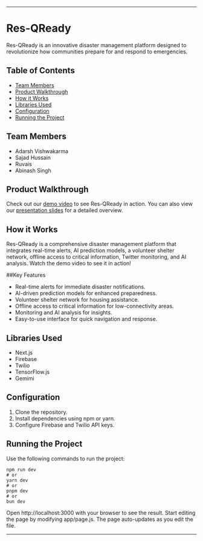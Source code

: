 

---

# Res-QReady

Res-QReady is an innovative disaster management platform designed to revolutionize how communities prepare for and respond to emergencies.

## Table of Contents

- [Team Members](#team-members)
- [Product Walkthrough](#product-walkthrough)
- [How it Works](#how-it-works)
- [Libraries Used](#libraries-used)
- [Configuration](#configuration)
- [Running the Project](#running-the-project)

## Team Members
- Adarsh Vishwakarma
- Sajad Hussain
- Ruvais
- Abinash Singh

## Product Walkthrough
Check out our [demo video](Link-here) to see Res-QReady in action. You can also view our [presentation slides](https://drive.google.com/file/d/1w7I89IsM-l8hf5iEoBek6R_pipmeACOE/view?usp=sharing) for a detailed overview.


## How it Works
Res-QReady is a comprehensive disaster management platform that integrates real-time alerts, AI prediction models, a volunteer shelter network, offline access to critical information, Twitter monitoring, and AI analysis. Watch the demo video to see it in action!

##Key Features
- Real-time alerts for immediate disaster notifications.
- AI-driven prediction models for enhanced preparedness.
- Volunteer shelter network for housing assistance.
- Offline access to critical information for low-connectivity areas.
- Monitoring and AI analysis for insights.
- Easy-to-use interface for quick navigation and response.

## Libraries Used
- Next.js 
- Firebase 
- Twilio 
- TensorFlow.js 
- Gemimi 

## Configuration
1. Clone the repository.
2. Install dependencies using npm or yarn.
3. Configure Firebase and Twilio API keys.

## Running the Project
Use the following commands to run the project:

```
npm run dev
# or 
yarn dev
# or
pnpm dev
# or
bun dev
```

Open http://localhost:3000 with your browser to see the result. Start editing the page by modifying app/page.js. The page auto-updates as you edit the file.

---
